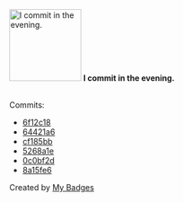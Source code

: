 <img src="https://my-badges.github.io/my-badges/evening-commits.png" alt="I commit in the evening." title="I commit in the evening." width="128">
<strong>I commit in the evening.</strong>
<br><br>

Commits:

- <a href="https://github.com/andrewjswan/my-badges/commit/6f12c18e0efebc7c33190bcaad5258d683be5989">6f12c18</a>
- <a href="https://github.com/andrewjswan/my-badges/commit/64421a6ed7d1e1f43c15cdd7730b65847c8f031d">64421a6</a>
- <a href="https://github.com/andrewjswan/matrix-lamp/commit/cf185bbb9d614c1bc223260fb82f0e71f7e8f9ca">cf185bb</a>
- <a href="https://github.com/andrewjswan/matrix-lamp/commit/5268a1ecd56277d80ad6d97972b854c040f06767">5268a1e</a>
- <a href="https://github.com/andrewjswan/matrix-lamp/commit/0c0bf2dfffa6e8824f0ab117bc3cf61b53c54548">0c0bf2d</a>
- <a href="https://github.com/andrewjswan/matrix-lamp/commit/8a15fe68b8135e6ce7e67cf325b584552ee0659b">8a15fe6</a>


Created by <a href="https://github.com/my-badges/my-badges">My Badges</a>